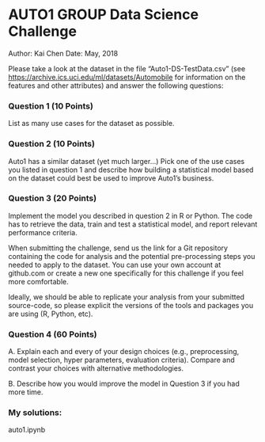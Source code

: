 # AUTO1 GROUP Data Science Challenge

Author: Kai Chen
Date:   May, 2018

Please take a look at the dataset in the file “Auto1-DS-TestData.csv” (see https://archive.ics.uci.edu/ml/datasets/Automobile for information on the features and other attributes) and answer the following questions:

### Question 1 (10 Points)
List as many use cases for the dataset as possible.

### Question 2 (10 Points)
Auto1 has a similar dataset (yet much larger...) 
Pick one of the use cases you listed in question 1 and describe how building a statistical model based on the dataset could best be used to improve Auto1’s business.

### Question 3 (20 Points)
Implement the model you described in question 2 in R or Python. The code has to retrieve the data, train and test a statistical model, and report relevant performance criteria. 

When submitting the challenge, send us the link for a Git repository containing the code for analysis and the potential pre-processing steps you needed to apply to the dataset. You can use your own account at github.com or create a new one specifically for this challenge if you feel more comfortable.

Ideally, we should be able to replicate your analysis from your submitted source-code, so please explicit the versions of the tools and packages you are using (R, Python, etc).


### Question 4 (60 Points)
A. Explain each and every of your design choices (e.g., preprocessing, model selection, hyper parameters, evaluation criteria). Compare and contrast your choices with alternative methodologies. 

B. Describe how you would improve the model in Question 3 if you had more time.


### My solutions:
auto1.ipynb